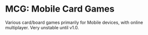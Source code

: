 # MCG: Mobile Card Games

Various card/board games primarily for Mobile devices, with online multiplayer. Very unstable until v1.0.
